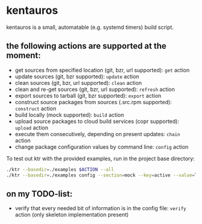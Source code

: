 # kentauros

kentauros is a small, automatable (e.g. systemd timers) build script.

## the following actions are supported at the moment:

- get sources from specified location (git, bzr, url supported): ```get``` action
- update sources (git, bzr supported): ```update``` action
- clean sources (git, bzr, url supported): ```clean``` action
- clean and re-get sources (git, bzr, url supported): ```refresh``` action
- export sources to tarball (git, bzr supported): ```export``` action
- construct source packages from sources (.src.rpm supported): ```construct``` action
- build locally (mock supported): ```build``` action
- upload source packages to cloud build services (copr supported): ```upload``` action
- execute them consecutively, depending on present updates: ```chain``` action
- change package configuration values by command line: ```config``` action

To test out ktr with the provided examples, run in the project base directory:

```sh
./ktr --basedir=./examples $ACTION --all
./ktr --basedir=./examples config --section=mock --key=active --value=True
```

## on my TODO-list:

- verify that every needed bit of information is in the config file: ```verify``` action (only skeleton implementation present)

